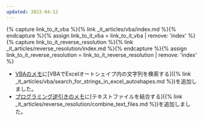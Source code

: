 ```yaml
---
updated: 2022-04-12
---
```

{% capture link_to_it_vba %}{% link _it_articles/vba/index.md %}{% endcapture %}{% assign link_to_it_vba = link_to_it_vba | remove: 'index' %}
{% capture link_to_it_reverse_resolution %}{% link _it_articles/reverse_resolution/index.md %}{% endcapture %}{% assign link_to_it_reverse_resolution = link_to_it_reverse_resolution | remove: 'index' %}

- [VBAのメモ]({{link_to_it_vba}})に[VBAでExcelオートシェイプ内の文字列を検索する]({% link _it_articles/vba/search_for_strings_in_excel_autoshapes.md %})を追加しました。
- [プログラミング逆引きのメモ]({{link_to_it_reverse_resolution}})に[テキストファイルを結合する]({% link _it_articles/reverse_resolution/combine_text_files.md %})を追加しました。
